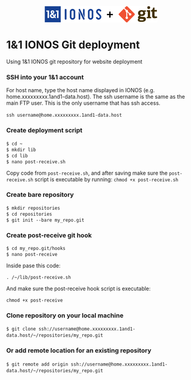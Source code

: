 <p align='center'>
  <img alt="1&1 + GIT" width="300" height="44" src="assets/ionos%2Bgit.svg">
</p>

# 1&1 IONOS Git deployment
Using 1&1 IONOS git repository for website deployment

### SSH into your 1&1 account
For host name, type the host name displayed in IONOS (e.g. home.xxxxxxxxx.1and1-data.host).
The ssh username is the same as the main FTP user. This is the only username that has ssh access.

`ssh username@home.xxxxxxxxx.1and1-data.host`

### Create deployment script
```shell
$ cd ~
$ mkdir lib
$ cd lib
$ nano post-receive.sh
```

Copy code from `post-receive.sh`, and after saving make sure the `post-receive.sh` script is executable by running: `chmod +x post-receive.sh`

### Create bare repository
```shell
$ mkdir repositories
$ cd repositories
$ git init --bare my_repo.git
```

### Create post-receive git hook
```
$ cd my_repo.git/hooks
$ nano post-receive
```

Inside pase this code:

```shell
. /~/lib/post-receive.sh
```

And make sure the post-receive hook script is executable:

```shell
chmod +x post-receive
```

### Clone repository on your local machine
`$ git clone ssh://username@home.xxxxxxxxx.1and1-data.host/~/repositories/my_repo.git`

### Or add remote location for an existing repository
`$ git remote add origin ssh://username@home.xxxxxxxxx.1and1-data.host/~/repositories/my_repo.git`

